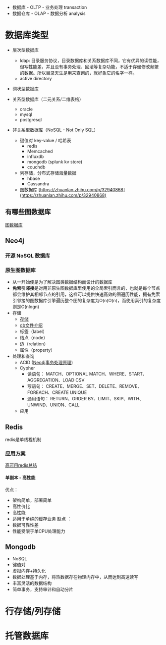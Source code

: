 
- 数据库 - OLTP - 业务处理 transaction
- 数据仓库 - OLAP - 数据分析 analysis

# 数据库类型
- 层次型数据库
	- ldap: 目录服务协议，目录数据库和关系数据库不同，它有优异的读性能，但写性能差，并且没有事务处理、回滚等复杂功能，不适于存储修改频繁的数据。所以目录天生是用来查询的，就好象它的名字一样。
	- active directory
- 网状型数据库
- 关系型数据库（二元关系/二维表格）
	- oracle
	- mysql
	- postgresql

- 非关系型数据库（NoSQL - Not Only SQL）
	- 键值对 key-value / 哈希表
		- redis
		- Memcached
		- influxdb
		- mongodb (splunk kv store)
		- couchdb
	- 列存储，分布式存储海量数据
		- hbase
		- Cassandra
	- 图数据库 [https://zhuanlan.zhihu.com/p/32940868](https://zhuanlan.zhihu.com/p/32940868)

## 有哪些图数据库
[图数据库](https://zh.wikipedia.org/wiki/%E5%9B%BE%E6%95%B0%E6%8D%AE%E5%BA%93)
## Neo4j
### 开源 NoSQL 数据库
### 原生图数据库
- 从一开始便是为了解决图类数据结构而设计的数据库
- **免索引邻接**是对用非原生图数据库里使用的全局索引而言的，也就是每个节点都会维护其相邻节点的引用，这样可以提供快速高效的图遍历性能，拥有免索引邻接的图数据库引擎遍历整个图的复杂度为O(n)O(n)，而使用索引的复杂度则是O(nlogn)
- 存储
	- [存储](https://blog.csdn.net/u010945683/article/details/79790142)
	- [db文件介绍](http://sunxiang0918.cn/2015/06/27/neo4j-%E5%BA%95%E5%B1%82%E5%AD%98%E5%82%A8%E7%BB%93%E6%9E%84%E5%88%86%E6%9E%90/)
	- 标签（label）
	- 结点（node）
	- 边（relation）
	- 属性（property）
- 处理和查询
	- ACID ([Neo4j事务处理原理](https://www.cnblogs.com/kismetv/p/10331633.html))
	- Cypher
		-   读语句： MATCH、OPTIONAL MATCH、WHERE、START、AGGREGATION、LOAD CSV
		-   写语句： CREATE、MERGE、SET、DELETE、REMOVE、FOREACH、CREATE UNIQUE
		-   通用语句： RETURN、ORDER BY、LIMIT、SKIP、WITH、UNWIND、UNION、CALL
	- 应用
## Redis
redis是单线程机制
### 应用方案
[高可用redis总结](https://yq.aliyun.com/articles/626532)
#### 单副本 - 高性能
优点：
- 架构简单，部署简单
- 高性价比
- 高性能
- 适用于单纯的缓存业务
缺点 ：
- 数据可靠性差
- 性能受限于单CPU处理能力

## Mongodb
- NoSQL
- 键值对
- 虚拟内存+持久化
- 数据处理基于内存，将热数据存在物理内存中，从而达到高速读写
- 丰富灵活的数据结构
- 简单事务，支持审计和自动分片

# 行存储/列存储


# 托管数据库
<!--stackedit_data:
eyJoaXN0b3J5IjpbLTkxMzY2MzQ5MywxMzA5NTk2NjU0LDIwNT
AwNjk3NywtODAxNDgzNTc0LDE2NzU5MDE4MzMsLTE5NTc1Njgx
ODAsLTEyNTg2NzgyMTQsLTE0MjI0MTQxNDldfQ==
-->